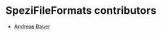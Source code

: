 <!--
                  
#
# This source file is part of the SpeziFileFormats open source project
#
# SPDX-FileCopyrightText: 2022 Stanford University and the project authors (see CONTRIBUTORS.md)
#
# SPDX-License-Identifier: MIT
# 
             
-->

SpeziFileFormats contributors
====================

* [Andreas Bauer](https://github.com/Supereg)

